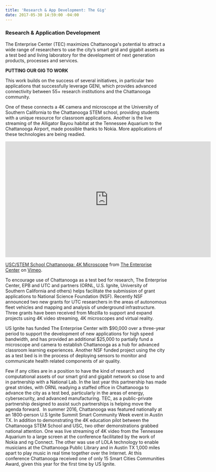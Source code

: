 ```yaml
---
title: 'Research & App Development: The Gig'
date: 2017-05-30 14:59:00 -04:00
---
```


### Research & Application Development

The Enterprise Center (TEC) maximizes Chattanooga's potential to attract a wide range of researchers to use the city’s smart grid and gigabit assets as a test bed and living laboratory for the development of next generation products, processes and services.

**PUTTING OUR GIG TO WORK**

This work builds on the success of several initiatives, in particular two applications that successfully leverage GENI, which provides advanced connectivity between 55+ research institutions and the Chattanooga community.  

​One of these connects a 4K camera and microscope at the University of Southern California to the Chattanooga STEM school, providing students with a unique resource for classroom applications. Another is the live streaming of the Alligator Bayou habitat at the Tennessee Aquarium to the Chattanooga Airport, made possible thanks to Nokia. More applications of these technologies are being readied.

<iframe src="https://player.vimeo.com/video/123622637" width="640" height="360" frameborder="0" webkitallowfullscreen mozallowfullscreen allowfullscreen></iframe>
<p><a href="https://vimeo.com/123622637">USC/STEM School Chattanooga: 4K Microscope</a> from <a href="https://vimeo.com/theenterprisecenter">The Enterprise Center</a> on <a href="https://vimeo.com">Vimeo</a>.</p>

To encourage use of Chattanooga as a test bed for research, The Enterprise Center, EPB and UTC and partners (ORNL, U.S. Ignite, University of Southern California and others) helps facilitate the submission of grant applications to National Science Foundation (NSF). Recently NSF announced two new grants for UTC researchers in the areas of autonomous fleet vehicles and mapping and analysis of underground infrastructure. Three grants have been received from Mozilla to support and expand projects using 4K video streaming, 4K microscopes and virtual reality. 

US Ignite has funded The Enterprise Center with $90,000 over a three-year period to support the development of new applications for high speed bandwidth, and has provided an additional $25,000 to partially fund a microscope and camera to establish Chattanooga as a hub for advanced classroom learning experiences. Another NSF funded project using the city as a test bed is in the process of deploying sensors to monitor and communicate health related components of air quality.

Few if any cities are in a position to have the kind of research and computational assets of our smart grid and gigabit network so close to and in partnership with a National Lab. In the last year this partnership has made great strides, with ORNL readying a staffed office in Chattanooga to advance the city as a test bed, particularly in the areas of energy, cybersecurity, and advanced manufacturing. TEC, as a public-private partnership designed to assist such partnerships is helping move the agenda forward.
​
In summer 2016, Chattanooga was featured nationally at an 1800-person U.S Ignite Summit Smart Community Week event in Austin TX. In addition to demonstrating the 4K education pilot between the Chattanooga STEM School and USC, two other demonstrations grabbed national attention. One was live streaming of 4K video from the Tennessee Aquarium to a large screen at the conference facilitated by the work of Nokia and ng Connect. The other was use of LOLA technology to enable musicians at the Chattanooga Public Library and in Austin TX 1,000 miles apart to play music in real time together over the Internet. At this conference Chattanooga received one of only 15 Smart Cities Communities Award, given this year for the first time by US Ignite.